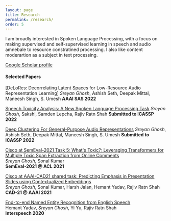 ```yaml
---
layout: page
title: Research
permalink: /research/
order: 5
---
```

I am broadly interested in Spoken Language Processing, with a focus on making supervised and self-supervised learning in speech and audio amnebale to resource constratined processing. I also like content moderartion as a subject in text processing.

[Google Scholar profile](https://scholar.google.com/citations?user=5HKZJHAAAAAJ&hl=en)

#### **Selected Papers**

[DeLoRes: Decorrelating Latent Spaces for Low-Resource Audio Representation Learning]
*Sreyan Ghosh*, Ashish Seth, Deepak Mittal, Maneesh Singh, S. Umesh
**AAAI SAS 2022**

[Speech Toxicity Analysis: A New Spoken Language Processing Task](https://arxiv.org/pdf/2110.07592.pdf)
*Sreyan Ghosh*, Sakshi, Samden Lepcha, Rajiv Ratn Shah
**Submitted to ICASSP 2022**

[Deep Clustering For General-Purpose Audio Representations](https://arxiv.org/pdf/2110.08895.pdf)
*Sreyan Ghosh*, Ashish Seth, Deepak Mittal, Maneesh Singh, S. Umesh
**Submitted to ICASSP 2022**

[Cisco at SemEval-2021 Task 5: What's Toxic?: Leveraging Transformers for Multiple Toxic Span Extraction from Online Comments](https://aclanthology.org/2021.semeval-1.29.pdf)  
*Sreyan Ghosh*, Sonal Kumar  
**SemEval-2021 @ ACL 2021**

[Cisco at AAAI-CAD21 shared task: Predicting Emphasis in Presentation Slides using Contextualized Embeddings](https://arxiv.org/pdf/2101.11422.pdf)  
*Sreyan Ghosh*, Sonal Kumar, Harsh Jalan, Hemant Yadav, Rajiv Ratn Shah  
**CAD-21 @ AAAI 2021**

[End-to-end Named Entity Recognition from English Speech](https://www.isca-speech.org/archive_v0/Interspeech_2020/pdfs/2482.pdf)  
Hemant Yadav, *Sreyan Ghosh*, Yi Yu, Rajiv Ratn Shah  
**Interspeech 2020**